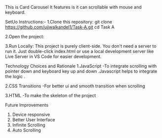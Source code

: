 This is Card Carousel
It features is it can scrollable with mouse and keyboard.

SetUo Instructions:-
1.Clone this repository:
git clone https://github.com/ujjwalkandel1/Task-A.git
cd Task A

2.Open the project:

3.Run Locally:
This project is purely client-side. You don't need a server to run it. Just double-click index.html or use a local development server like Live Server in VS Code for easier development.

Technology Choices and Rationale
1.JavaScript
-To integrate scrolling with pointer down and keyboard key up and down .Javascript helps to integrate the logic .

2.CSS Transitions
-For better ui and smooth transition when scrolling

3.HTML
-To make the skeleton of the project


Future Improvements
1. Device responsive
2. Better User Interface
3. Infinite Scrolling
4. Auto Scrolling